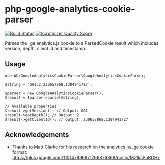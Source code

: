php-google-analytics-cookie-parser
==================================

[![Build Status](https://travis-ci.org/waarneembemiddeling/php-google-analytics-cookie-parser.png?branch=master)](https://travis-ci.org/waarneembemiddeling/php-google-analytics-cookie-parser)
[![Scrutinizer Quality Score](https://scrutinizer-ci.com/g/waarneembemiddeling/php-google-analytics-cookie-parser/badges/quality-score.png?s=690ba3465d629f9876678af9ae4a41a346c994ab)](https://scrutinizer-ci.com/g/waarneembemiddeling/php-google-analytics-cookie-parser/)


Parses the _ga analytics.js cookie to a ParsedCookie result which includes version, depth, client id and timestamp.

Usage
-------------
```
use Wb\GoogleAnalyticsCookieParser\GoogleAnalyticsCookieParser;

$string = 'GA1.2.230657868.1384941727';

$parser = new GoogleAnalyticsCookieParser();
$result = $parser->parse($string);

// Available properties
$result->getVersion(); // Output: GA1
$result->getDepth(); // Output: 2
$result->getClientId(); // Output: 230657868.1384941727
```

Acknowledgements
----------------
* Thanks to Matt Clarke for his research on the analytics.js/_ga cookie format: https://plus.google.com/110147996971766876369/posts/Mz1ksPoBGHx
